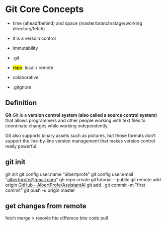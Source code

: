 # Git Core Concepts

- time (ahead/behind) and space (master/branch/stage/working directory/fetch)

- it is a versoin control

- immutability

- .git

- <mark>repo</mark>: local / remote

- colaborative

- .gitgnore

## Definition

**Git** Git is a **version control system (also called a source control system)** that allows programmers and other people working with text files to coordinate changes while working independently.

Git also supports binary assets such as pictures, but those formats 
don’t support the line-by-line version management that makes version 
control really powerful.

## git init

git init
git config user.name "albertprofe"
git config user.email "[albertprofe@gmail.com](mailto:albertprofe@gmail.com)"
gh repo create gitTutorial --public
git remote add origin [GitHub - AlbertProfe/AssistantAI](https://github.com/AlbertProfe/gitTutorial.git) git add .
git commit -m "first commit"
git push -u origin master

## get changes from remote

fetch
merge > resovle hte differece btw code
pull
